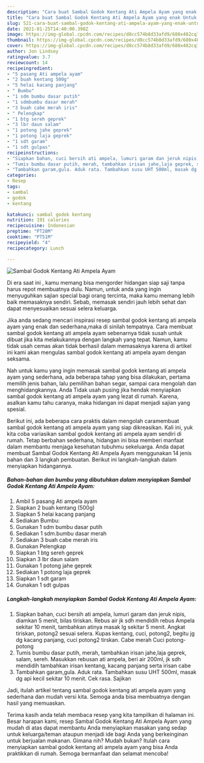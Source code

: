 ```yaml
---
description: "Cara buat Sambal Godok Kentang Ati Ampela Ayam yang enak Untuk Jualan"
title: "Cara buat Sambal Godok Kentang Ati Ampela Ayam yang enak Untuk Jualan"
slug: 521-cara-buat-sambal-godok-kentang-ati-ampela-ayam-yang-enak-untuk-jualan
date: 2021-01-25T14:40:00.398Z
image: https://img-global.cpcdn.com/recipes/d8cc574b8d33afd9/680x482cq70/sambal-godok-kentang-ati-ampela-ayam-foto-resep-utama.jpg
thumbnail: https://img-global.cpcdn.com/recipes/d8cc574b8d33afd9/680x482cq70/sambal-godok-kentang-ati-ampela-ayam-foto-resep-utama.jpg
cover: https://img-global.cpcdn.com/recipes/d8cc574b8d33afd9/680x482cq70/sambal-godok-kentang-ati-ampela-ayam-foto-resep-utama.jpg
author: Jon Lindsey
ratingvalue: 3.7
reviewcount: 14
recipeingredient:
- "5 pasang Ati ampela ayam"
- "2 buah kentang 500g"
- "5 helai kacang panjang"
- " Bumbu"
- "1 sdm bumbu dasar putih"
- "1 sdmbumbu dasar merah"
- "3 buah cabe merah iris"
- " Pelengkap"
- "1 btg sereh geprek"
- "3 lbr daun salam"
- "1 potong jahe geprek"
- "1 potong laja geprek"
- "1 sdt garam"
- "1 sdt gulpas"
recipeinstructions:
- "Siapkan bahan, cuci bersih ati ampela, lumuri garam dan jeruk nipis, diamkan 5 menit, bilas tiriskan. Rebus air jk sdh mendidih rebus Ampela sekitar 10 menit, tambahkan atinya masak lg sekitar 5 menit. Angkat tiriskan, potong2 sesuai selera. Kupas kentang, cuci, potong2, begitu jg dg kacang panjang, cuci potong2 tirskan. Cabe merah Cuci potong-potong"
- "Tumis bumbu dasar putih, merah, tambahkan irisan jahe,laja geprek, salam, sereh. Masukkan rebusan ati ampela, beri air 200ml, jk sdh mendidih tambahkan irisan kentang, kacang panjang serta irisan cabe"
- "Tambahkan garam,gula. Aduk rata. Tambahkan susu UHT 500ml, masak dg api kecil sekitar 10 menit. Cek rasa. Sajikan"
categories:
- Resep
tags:
- sambal
- godok
- kentang

katakunci: sambal godok kentang 
nutrition: 191 calories
recipecuisine: Indonesian
preptime: "PT28M"
cooktime: "PT51M"
recipeyield: "4"
recipecategory: Lunch

---
```



![Sambal Godok Kentang Ati Ampela Ayam](https://img-global.cpcdn.com/recipes/d8cc574b8d33afd9/680x482cq70/sambal-godok-kentang-ati-ampela-ayam-foto-resep-utama.jpg)

Di era  saat ini , kamu memang bisa mengorder hidangan siap saji tanpa harus repot membuatnya dulu. Namun, untuk anda yang ingin menyuguhkan sajian special bagi orang tercinta, maka kamu memang lebih baik memasaknya sendiri. Sebab, memasak sendiri jauh lebih sehat dan dapat menyesuaikan sesuai selera keluarga.

Jika anda sedang mencari inspirasi resep sambal godok kentang ati ampela ayam yang enak dan sederhana,maka di sinilah tempatnya. Cara membuat sambal godok kentang ati ampela ayam  sebenarnya tidak susah untuk dibuat jika kita melakukannya dengan langkah yang tepat. Namun, kamu tidak usah cemas akan tidak berhasil dalam memasaknya 
karena di artikel ini kami akan mengulas sambal godok kentang ati ampela ayam dengan seksama.  



Nah untuk kamu yang ingin memasak sambal godok kentang ati ampela ayam yang sederhana, ada beberapa tahap yang bisa dilakukan, pertama memilih jenis bahan, lalu pemilihan bahan segar, sampai cara mengolah dan menghidangkannya. Anda Tidak usah pusing jika hendak menyiapkan sambal godok kentang ati ampela ayam yang lezat di rumah. Karena, asalkan kamu  tahu caranya, maka hidangan ini dapat menjadi sajian yang spesial.

Berikut ini, ada beberapa cara praktis  dalam mengolah caramembuat sambal godok kentang ati ampela ayam yang siap dikreasikan. Kali ini, yuk kita coba variasikan sambal godok kentang ati ampela ayam sendiri di rumah. Tetap berbahan sederhana, hidangan ini bisa memberi manfaat dalam membantu menjaga kesehatan tubuhmu sekeluarga. Anda dapat membuat Sambal Godok Kentang Ati Ampela Ayam menggunakan 14 jenis bahan dan 3 langkah pembuatan. Berikut ini langkah-langkah dalam menyiapkan hidangannya.

<!--inarticleads1-->

##### Bahan-bahan dan bumbu yang dibutuhkan dalam menyiapkan Sambal Godok Kentang Ati Ampela Ayam:

1. Ambil 5 pasang Ati ampela ayam
1. Siapkan 2 buah kentang (500g)
1. Siapkan 5 helai kacang panjang
1. Sediakan  Bumbu:
1. Gunakan 1 sdm bumbu dasar putih
1. Sediakan 1 sdm.bumbu dasar merah
1. Sediakan 3 buah cabe merah iris
1. Gunakan  Pelengkap
1. Siapkan 1 btg sereh geprek
1. Siapkan 3 lbr daun salam
1. Gunakan 1 potong jahe geprek
1. Sediakan 1 potong laja geprek
1. Siapkan 1 sdt garam
1. Gunakan 1 sdt gulpas




<!--inarticleads2-->

##### Langkah-langkah menyiapkan Sambal Godok Kentang Ati Ampela Ayam:

1. Siapkan bahan, cuci bersih ati ampela, lumuri garam dan jeruk nipis, diamkan 5 menit, bilas tiriskan. Rebus air jk sdh mendidih rebus Ampela sekitar 10 menit, tambahkan atinya masak lg sekitar 5 menit. Angkat tiriskan, potong2 sesuai selera. Kupas kentang, cuci, potong2, begitu jg dg kacang panjang, cuci potong2 tirskan. Cabe merah Cuci potong-potong
1. Tumis bumbu dasar putih, merah, tambahkan irisan jahe,laja geprek, salam, sereh. Masukkan rebusan ati ampela, beri air 200ml, jk sdh mendidih tambahkan irisan kentang, kacang panjang serta irisan cabe
1. Tambahkan garam,gula. Aduk rata. Tambahkan susu UHT 500ml, masak dg api kecil sekitar 10 menit. Cek rasa. Sajikan




Jadi, itulah artikel tentang  sambal godok kentang ati ampela ayam  yang sederhana dan mudah versi kita. Semoga anda bisa membuatnya dengan hasil yang memuaskan. 

Terima kasih anda telah membaca resep yang kita tampilkan di halaman ini. Besar harapan kami, resep  Sambal Godok Kentang Ati Ampela Ayam yang mudah di atas dapat membantu Anda menyiapkan masakan yang sedap untuk keluarga/teman ataupun menjadi ide bagi Anda yang berkeinginan untuk berjualan makanan. Gimana nih? Mudah bukan? Itulah cara menyiapkan sambal godok kentang ati ampela ayam yang bisa Anda praktikkan di rumah. Semoga bermanfaat dan selamat mencoba!

